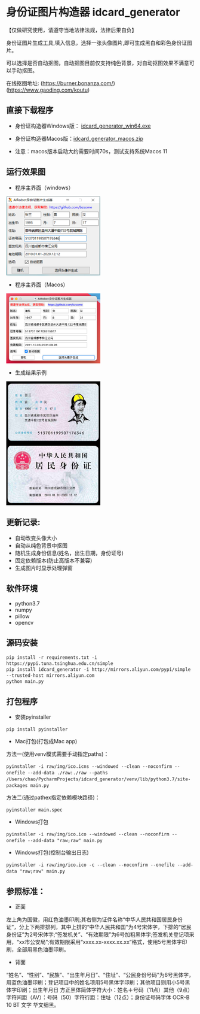# 身份证图片构造器 idcard_generator

【仅做研究使用，请遵守当地法律法规，法律后果自负】

身份证图片生成工具,填入信息，选择一张头像图片,即可生成黑白和彩色身份证图片。

可以选择是否自动抠图，自动抠图目前仅支持纯色背景，对自动抠图效果不满意可以手动抠图。

在线抠图地址: (https://burner.bonanza.com/) (https://www.gaoding.com/koutu)

## 直接下载程序

- 身份证构造器Windows版： [idcard_generator_win64.exe](https://github.com/bzsome/idcard_generator/releases/download/v1.1.0/idcard_generator_win64_1.1.0.exe)

- 身份证构造器Macos版：[idcard_generator_macos.zip](https://github.com/bzsome/idcard_generator/releases/download/v1.1.0/idcard_generator_macos_1.1.0.zip)

- 注意：macos版本启动大约需要时间70s，测试支持系统Macos 11

## 运行效果图

- 程序主界面（windows）

<img src="docs/images/example_01.png" width="50%" height="50%" alt="程序运行图windows" align="center" />

- 程序主界面（Macos）

<img src="docs/images/example_macos.png" width="50%" height="50%" alt="程序运行图macos" align="center" />

- 生成结果示例

<img src="docs/images/result_color.png" width="50%" height="50%" alt="生成结果图" align="center" />


## 更新记录:

- 自动改变头像大小
- 自动从纯色背景中抠图
- 随机生成身份信息(姓名，出生日期，身份证号)
- 固定依赖版本(防止高版本不兼容)
- 生成图片时显示处理弹窗

## 软件环境
- python3.7
- numpy
- pillow
- opencv

## 源码安装

```
pip install -r requirements.txt -i https://pypi.tuna.tsinghua.edu.cn/simple
pip install idcard_generator -i http://mirrors.aliyun.com/pypi/simple --trusted-host mirrors.aliyun.com
python main.py
```

## 打包程序

- 安装pyinstaller

`pip install pyinstaller`

- Mac打包(打包成Mac app)

方法一(使用venv模式需要手动指定paths)： 

`pyinstaller -i raw/img/ico.icns --windowed --clean --noconfirm --onefile --add-data ./raw:./raw --paths /Users/chao/PycharmProjects/idcard_generator/venv/lib/python3.7/site-packages main.py`

方法二(通过pathex指定依赖模块路径)：

`pyinstaller main.spec`


- Windows打包

`pyinstaller -i raw/img/ico.ico --windowed --clean --noconfirm --onefile --add-data "raw;raw" main.py`

- Windows打包(控制台输出日志)

`pyinstaller -i raw/img/ico.ico -c --clean --noconfirm --onefile --add-data "raw;raw" main.py`

## 参照标准：

- 正面

左上角为国徽，用红色油墨印刷;其右侧为证件名称“中华人民共和国居民身份证”，分上下两排排列，其中上排的“中华人民共和国”为4号宋体字，下排的“居民身份证”为2号宋体字;“签发机关”、“有效期限”为6号加粗黑体字;签发机关登记项采用，“xx市公安局”;有效期限采用“xxxx.xx-xxxx.xx.xx”格式，使用5号黑体字印刷，全部用黑色油墨印刷。

- 背面

“姓名”、“性别”、“民族”、“出生年月日”、“住址”、“公民身份号码”为6号黑体字，用蓝色油墨印刷；登记项目中的姓名项用5号黑体字印刷；其他项目则用小5号黑体字印刷；出生年月日
方正黑体简体字符大小：姓名＋号码（11点）其他（9点）字符间距（AV）：号码（50）字符行距：住址（12点）；身份证号码字体 OCR-B 10 BT 文字 华文细黑。
